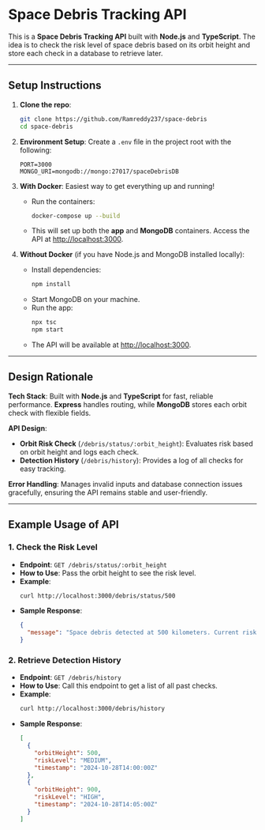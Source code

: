 

# Space Debris Tracking API

This is a **Space Debris Tracking API** built with **Node.js** and **TypeScript**. The idea is to check the risk level of space debris based on its orbit height and store each check in a database to retrieve later. 

---

##  Setup Instructions

1. **Clone the repo**:
   ```bash
   git clone https://github.com/Ramreddy237/space-debris
   cd space-debris
   ```

2. **Environment Setup**: 
   Create a `.env` file in the project root with the following:
   ```env
   PORT=3000
   MONGO_URI=mongodb://mongo:27017/spaceDebrisDB
   ```

3. **With Docker**: Easiest way to get everything up and running!
   - Run the containers:
     ```bash
     docker-compose up --build
     ```
   - This will set up both the **app** and **MongoDB** containers. Access the API at [http://localhost:3000](http://localhost:3000).

4. **Without Docker** (if you have Node.js and MongoDB installed locally):
   - Install dependencies:
     ```bash
     npm install
     ```
   - Start MongoDB on your machine.
   - Run the app:
     ```bash
     npx tsc
     npm start
     ```
   - The API will be available at [http://localhost:3000](http://localhost:3000).

---

## Design Rationale

**Tech Stack**: Built with **Node.js** and **TypeScript** for fast, reliable performance. **Express** handles routing, while **MongoDB** stores each orbit check with flexible fields.


**API Design**:
   - **Orbit Risk Check** (`/debris/status/:orbit_height`): Evaluates risk based on orbit height and logs each check.
   - **Detection History** (`/debris/history`): Provides a log of all checks for easy tracking.

**Error Handling**: Manages invalid inputs and database connection issues gracefully, ensuring the API remains stable and user-friendly.

---

## Example Usage of API

### 1. Check the Risk Level

- **Endpoint**: `GET /debris/status/:orbit_height`
- **How to Use**: Pass the orbit height to see the risk level.
- **Example**:
  ```bash
  curl http://localhost:3000/debris/status/500
  ```
- **Sample Response**:
  ```json
  {
    "message": "Space debris detected at 500 kilometers. Current risk level: MEDIUM"
  }
  ```

### 2. Retrieve Detection History

- **Endpoint**: `GET /debris/history`
- **How to Use**: Call this endpoint to get a list of all past checks.
- **Example**:
  ```bash
  curl http://localhost:3000/debris/history
  ```
- **Sample Response**:
  ```json
  [
    {
      "orbitHeight": 500,
      "riskLevel": "MEDIUM",
      "timestamp": "2024-10-28T14:00:00Z"
    },
    {
      "orbitHeight": 900,
      "riskLevel": "HIGH",
      "timestamp": "2024-10-28T14:05:00Z"
    }
  ]
  ```

